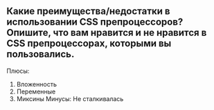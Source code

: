 ## Какие преимущества/недостатки в использовании CSS препроцессоров? Опишите, что вам нравится и не нравится в CSS препроцессорах, которыми вы пользовались.

Плюсы:
1. Вложенность
2. Переменные
3. Миксины
Минусы:
Не сталкивалась